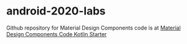 # android-2020-labs
Github repository for Material Design Components code is at  [Material Design Components Code Kotlin Starter](https://github.com/booknaklub/android-material-design.git)
